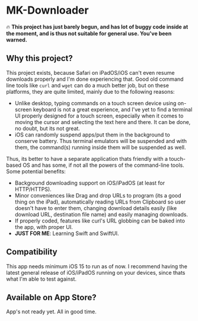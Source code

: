 # MK-Downloader

🔥 **This project has just barely begun, and has lot of buggy code inside at the moment, and is thus not suitable for general use. You've been warned.**

## Why this project?
This project exists, because Safari on iPadOS/iOS can't even resume downloads properly and I'm done experiencing that. Good old command line tools like `curl` and `wget` can do a much better job, but on these platforms, they are quite limited, mainly due to the following reasons:
- Unlike desktop, typing commands on a touch screen device using on-screen keyboard is not a great experience, and I've yet to find a terminal UI properly designed for a touch screen, especially when it comes to moving the cursor and selecting the text here and there. It can be done, no doubt, but its not great.
- iOS can randomly suspend apps/put them in the background to conserve battery. Thus terminal emulators will be suspended and with them, the command(s) running inside them will be suspended as well.

Thus, its better to have a separate application thats friendly with a touch-based OS and has some, if not all the powers of the command-line tools. Some potential benefits:
- Background downloading support on iOS/iPadOS (at least for HTTP/HTTPS).
- Minor conveniences like Drag and drop URLs to program (its a good thing on the iPad), automatically reading URLs from Clipboard so user doesn't have to enter them, changing download details easily (like download URL, destination file name) and easily managing downloads.
- If properly coded, features like curl's URL globbing can be baked into the app, with proper UI.
- **JUST FOR ME**: Learning Swift and SwiftUI.

## Compatibility
This app needs minimum iOS 15 to run as of now. I recommend having the latest general release of iOS/iPadOS running on your devices, since thats what I'm able to test against.

## Available on App Store?
App's not ready yet. All in good time.
